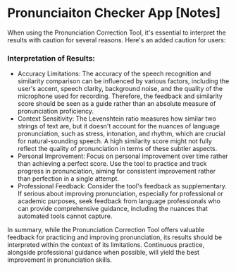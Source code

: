 # Pronunciaiton Checker App [Notes]

When using the Pronunciation Correction Tool, it's essential to interpret the results with caution for several reasons. Here's an added caution for users:

### Interpretation of Results:
+ Accuracy Limitations: The accuracy of the speech recognition and similarity comparison can be influenced by various factors, including the user's accent, speech clarity, background noise, and the quality of the microphone used for recording. Therefore, the feedback and similarity score should be seen as a guide rather than an absolute measure of pronunciation proficiency.
+ Context Sensitivity: The Levenshtein ratio measures how similar two strings of text are, but it doesn't account for the nuances of language pronunciation, such as stress, intonation, and rhythm, which are crucial for natural-sounding speech. A high similarity score might not fully reflect the quality of pronunciation in terms of these subtler aspects.
+ Personal Improvement: Focus on personal improvement over time rather than achieving a perfect score. Use the tool to practice and track progress in pronunciation, aiming for consistent improvement rather than perfection in a single attempt.
+ Professional Feedback: Consider the tool's feedback as supplementary. If serious about improving pronunciation, especially for professional or academic purposes, seek feedback from language professionals who can provide comprehensive guidance, including the nuances that automated tools cannot capture.

In summary, while the Pronunciation Correction Tool offers valuable feedback for practicing and improving pronunciation, its results should be interpreted within the context of its limitations. Continuous practice, alongside professional guidance when possible, will yield the best improvement in pronunciation skills.
